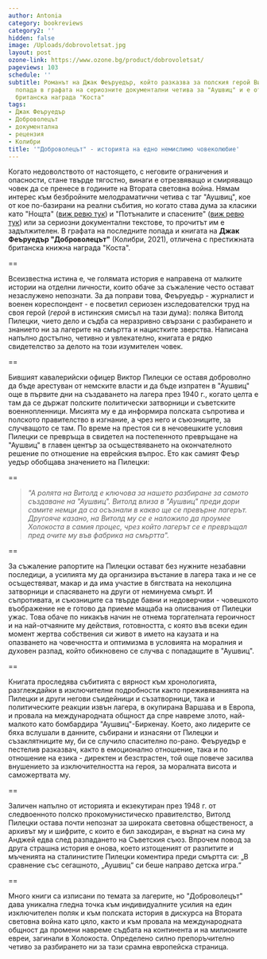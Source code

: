 ```yaml
---
author: Antonia
category: bookreviews
category2: ''
hidden: false
image: /Uploads/dobrovoletsat.jpg
layout: post
ozone-link: https://www.ozone.bg/product/dobrovoletsat/
pageviews: 103
schedule: ''
subtitle: Романът на Джак Феъруедър, който разказва за полския герой Витолд Пилецки,
  попада в графата на сериозните документални четива за "Аушвиц" и е отличена с престижната
  британска награда "Коста"
tags:
- Джак Феъруедър
- Доброволецът
- документална
- рецензия
- Колибри
title: '"Доброволецът" - историята на едно немислимо човеколюбие'
---
```


Когато недоволството от настоящето, с неговите ограничения и опасности, стане твърде тягостно, винаги е отрезвяващо и смиряващо човек да се пренесе в годините на Втората световна война. Нямам интерес към безбройните мелодраматични четива с таг "Аушвиц", кое от кое по-базирани на реални събития, но когато става дума за класики като "Нощта" ([виж ревю тук](https://literaturnirazgovori.com/bookreviews/2020/06/09/11-36-%D0%BD%D0%BE%D1%89%D1%82%D0%B0-%D0%B7%D0%B0-%D1%81%D0%BC%D1%8A%D1%80%D1%82%D1%82%D0%B0-%D0%BD%D0%B0-%D0%B1%D0%BE%D0%B3%D0%B0-%D0%B8-%D1%81%D0%BC%D1%8A%D1%80%D1%82%D1%82%D0%B0-%D0%BD%D0%B0-%D1%87%D0%BE%D0%B2%D0%B5%D0%BA%D0%B0-%D1%81%D1%80%D0%B5%D0%B4-%D0%BD%D0%B5%D0%BF%D1%80%D0%B5%D0%B4%D1%81%D1%82%D0%B0%D0%B2%D0%B8%D0%BC%D0%BE%D1%82%D0%BE-%D0%B7%D0%BB%D0%BE.html)) и "Потъналите и спасените" ([виж ревю тук](https://literaturnirazgovori.com/bookreviews/2020/09/30/11-16-%D0%B7%D0%B0-%D0%BF%D0%BE%D1%82%D1%8A%D0%BD%D0%B0%D0%BB%D0%B8%D1%82%D0%B5-%D0%B8-%D1%81%D0%BF%D0%B0%D1%81%D0%B5%D0%BD%D0%B8%D1%82%D0%B5-%D0%B8%D0%BB%D0%B8-%D0%B7%D0%B0-%D0%BE%D1%86%D0%B5%D0%BB%D1%8F%D0%B2%D0%B0%D0%BD%D0%B5%D1%82%D0%BE-%D0%BE%D1%82-%D0%BA%D0%BE%D0%B5%D1%82%D0%BE-%D0%BD%D0%B5-%D0%BC%D0%BE%D0%B6%D0%B5%D1%88-%D0%B4%D0%B0-%D1%81%D0%B5-%D0%B7%D0%B0%D0%B2%D1%8A%D1%80%D0%BD%D0%B5%D1%88.html)) или за сериозни документални текстове, то прочитът им е задължителен. В графата на последните попада и книгата на **Джак Феъруедър "Доброволецът"** (Колибри, 2021), отличена с престижната британска книжна награда "Коста".

\==

Всеизвестна истина е, че голямата история е направена от малките истории на отделни личности, които обаче за съжаление често остават незаслужено непознати. За да поправи това, Феъруедър - журналист и военен кореспондент - е посветил сериозен изследователски труд на своя герой (*герой* в истинския смисъл на тази дума): поляка Витолд Пилецки, чието дело и съдба са неразривно свързани с разбирането и знанието ни за лагерите на смъртта и нацистките зверства. Написана напълно достъпно, четивно и увлекателно, книгата е рядко свидетелство за делото на този изумителен човек. 

\==

Бившият кавалерийски офицер Виктор Пилецки се оставя доброволно да бъде арестуван от немските власти и да бъде изпратен в "Аушвиц" още в първите дни на създаването на лагера през 1940 г., когато целта е там да се държат полските политически затворници и съветските военнопленници. Мисията му е да информира полската съпротива и полското правителство в изгнание, а чрез него и съюзниците, за случващото се там. По време на престоя си в нечовешките условия Пилецки се превръща в свидетел на постепенното превръщане на "Аушвиц" в главен център за осъществяването на окончателното решение по отношение на еврейския въпрос. Ето как самият Феър уедър обобщава значението на Пилецки:

\==

> *"А ролята на Витолд е ключова за нашето разбиране за самото създаване на "Аушвиц". Витолд влиза в* 
> *"Аушвиц" преди дори самите немци да са осъзнали в какво ще се превърне лагерът. Другояче казано, на Витолд му се е наложило да проумее Холокоста в самия процес, чрез който лагерът се е превръщал пред очите му във фабрика на смъртта".*

\==

За съжаление рапортите на Пилецки остават без нужните незабавни последици, а усилията му да организира въстание в лагера така и не се осъществяват, макар и да има участие в бягствата на неколцина затворници и спасяването на други от неминуема смърт. И съпротивата, и съюзниците са твърде бавни и недоверчиви - човешкото въображение не е готово да приеме мащаба на описвания от Пилецки ужас. Това обаче по никакъв начин не отнема торгателната героичност и на най-отчаяните му действия, готовността, с която във всеки един момент жертва собствения си живот в името на каузата и на опазването на човечността и оптимизма в условията на моралния и духовен разпад, който обикновено се случва с попадащите в "Аушвиц". 

\==

Книгата проследява събитията с вярност към хронологията, разглеждайки в изключителни подробности както преживяванията на Пилецки и други негови съидейници и съзатворници, така и политическите реакции извън лагера, в окупирана Варшава и в Европа, и провала на международната общност да спре навреме злото, най-малкото като бомбардира "Аушвиц"-Биркенау. Което, ако лидерите се бяха вслушали в данните, събирани и изнасяни от Пилецки и съзаклятниците му, би се случило спасително по-рано. Феъруедър е пестелив разказвач, както в емоционално отношение, така и по отношение на езика - директен и безстрастен, той още повече засилва внушението за изключителността на героя, за моралната висота и саможертвата му. 

\==

Заличен напълно от историята и екзекутиран през 1948 г. от следвоенното полско прокомунистическо правителство, Витолд Пилецки остава почти непознат за широката световна общественост, а архивът му и шифрите, с които е бил закодиран, е върнат на сина му Анджей едва след разпадането на Съветския съюз. Впрочем повод за друга страшна история е онова, което изтощеният от разпитите и мъченията на сталинистите Пилецки коментира преди смъртта си: „В сравнение със сегашното, „Аушвиц“ си беше направо детска игра.“

\==

Много книги са изписани по темата за лагерите, но "Доброволецът" дава уникална гледна точка към индивидуалните усилия на един изключителен поляк и към полската история в дискурса на Втората световна война като цяло, както и към провала на международната общност да промени навреме съдбата на континента и на милионите евреи, загинали в Холокоста. Определено силно препоръчително четиво за разбирането ни за тази срамна европейска страница.